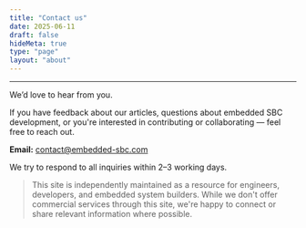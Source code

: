 ```yaml
---
title: "Contact us"
date: 2025-06-11
draft: false
hideMeta: true
type: "page"
layout: "about"
---
```


---

We’d love to hear from you.

If you have feedback about our articles, questions about embedded SBC development, or you're interested in contributing or collaborating — feel free to reach out.

**Email:** contact@embedded-sbc.com

We try to respond to all inquiries within 2–3 working days.

> This site is independently maintained as a resource for engineers, developers, and embedded system builders. While we don't offer commercial services through this site, we're happy to connect or share relevant information where possible.
